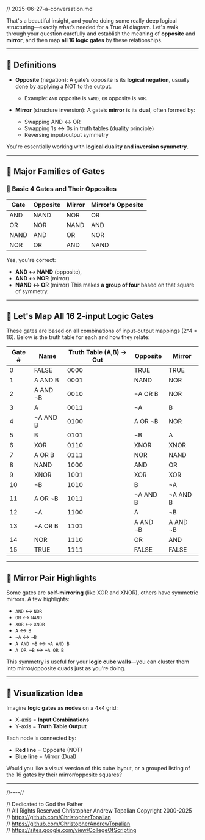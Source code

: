 // 2025-06-27-a-conversation.md

That's a beautiful insight, and you're doing some really deep logical structuring—exactly what’s needed for a True AI diagram. Let's walk through your question carefully and establish the meaning of **opposite** and **mirror**, and then map **all 16 logic gates** by these relationships.

---

## 🔄 Definitions

* **Opposite** (negation): A gate’s opposite is its **logical negation**, usually done by applying a NOT to the output.

  * Example: `AND` opposite is `NAND`, `OR` opposite is `NOR`.
* **Mirror** (structure inversion): A gate’s **mirror** is its **dual**, often formed by:

  * Swapping AND ↔ OR
  * Swapping 1s ↔ 0s in truth tables (duality principle)
  * Reversing input/output symmetry

You're essentially working with **logical duality and inversion symmetry**.

---

## 🔁 Major Families of Gates

### 🔹 Basic 4 Gates and Their Opposites

| Gate | Opposite | Mirror | Mirror's Opposite |
| ---- | -------- | ------ | ----------------- |
| AND  | NAND     | NOR    | OR                |
| OR   | NOR      | NAND   | AND               |
| NAND | AND      | OR     | NOR               |
| NOR  | OR       | AND    | NAND              |

Yes, you're correct:

* **AND ↔ NAND** (opposite),
* **AND ↔ NOR** (mirror)
* **NAND ↔ OR** (mirror)
  This makes **a group of four** based on that square of symmetry.

---

## 🧠 Let's Map All 16 2-input Logic Gates

These gates are based on all combinations of input-output mappings (2^4 = 16). Below is the truth table for each and how they relate:

| Gate # | Name     | Truth Table (A,B) → Out | Opposite | Mirror   |
| ------ | -------- | ----------------------- | -------- | -------- |
| 0      | FALSE    | 0000                    | TRUE     | TRUE     |
| 1      | A AND B  | 0001                    | NAND     | NOR      |
| 2      | A AND ¬B | 0010                    | ¬A OR B  | NOR      |
| 3      | A        | 0011                    | ¬A       | B        |
| 4      | ¬A AND B | 0100                    | A OR ¬B  | NOR      |
| 5      | B        | 0101                    | ¬B       | A        |
| 6      | XOR      | 0110                    | XNOR     | XNOR     |
| 7      | A OR B   | 0111                    | NOR      | NAND     |
| 8      | NAND     | 1000                    | AND      | OR       |
| 9      | XNOR     | 1001                    | XOR      | XOR      |
| 10     | ¬B       | 1010                    | B        | ¬A       |
| 11     | A OR ¬B  | 1011                    | ¬A AND B | ¬A AND B |
| 12     | ¬A       | 1100                    | A        | ¬B       |
| 13     | ¬A OR B  | 1101                    | A AND ¬B | A AND ¬B |
| 14     | NOR      | 1110                    | OR       | AND      |
| 15     | TRUE     | 1111                    | FALSE    | FALSE    |

---

## 🧩 Mirror Pair Highlights

Some gates are **self-mirroring** (like XOR and XNOR), others have symmetric mirrors. A few highlights:

* `AND` ↔ `NOR`
* `OR` ↔ `NAND`
* `XOR` ↔ `XNOR`
* `A` ↔ `B`
* `¬A` ↔ `¬B`
* `A AND ¬B` ↔ `¬A AND B`
* `A OR ¬B` ↔ `¬A OR B`

This symmetry is useful for your **logic cube walls**—you can cluster them into mirror/opposite quads just as you're doing.

---

## 🧠 Visualization Idea

Imagine **logic gates as nodes** on a 4x4 grid:

* X-axis = **Input Combinations**
* Y-axis = **Truth Table Output**

Each node is connected by:

* **Red line** = Opposite (NOT)
* **Blue line** = Mirror (Dual)

Would you like a visual version of this cube layout, or a grouped listing of the 16 gates by their mirror/opposite squares?

---

//----//

// Dedicated to God the Father  
// All Rights Reserved Christopher Andrew Topalian Copyright 2000-2025  
// https://github.com/ChristopherTopalian  
// https://github.com/ChristopherAndrewTopalian  
// https://sites.google.com/view/CollegeOfScripting

